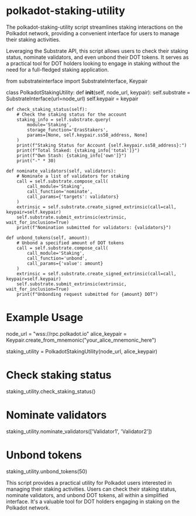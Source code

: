 # polkadot-staking-utility
The polkadot-staking-utility script streamlines staking interactions on the Polkadot network, providing a convenient interface for users to manage their staking activities.

Leveraging the Substrate API, this script allows users to check their staking status, nominate validators, and even unbond their DOT tokens. It serves as a practical tool for DOT holders looking to engage in staking without the need for a full-fledged staking application.

from substrateinterface import SubstrateInterface, Keypair

class PolkadotStakingUtility:
    def __init__(self, node_url, keypair):
        self.substrate = SubstrateInterface(url=node_url)
        self.keypair = keypair

    def check_staking_status(self):
        # Check the staking status for the account
        staking_info = self.substrate.query(
            module='Staking',
            storage_function='ErasStakers',
            params=[None, self.keypair.ss58_address, None]
        )
        print(f"Staking Status for Account {self.keypair.ss58_address}:")
        print(f"Total Staked: {staking_info['total']}")
        print(f"Own Stash: {staking_info['own']}")
        print("-" * 30)

    def nominate_validators(self, validators):
        # Nominate a list of validators for staking
        call = self.substrate.compose_call(
            call_module='Staking',
            call_function='nominate',
            call_params={'targets': validators}
        )
        extrinsic = self.substrate.create_signed_extrinsic(call=call, keypair=self.keypair)
        self.substrate.submit_extrinsic(extrinsic, wait_for_inclusion=True)
        print(f"Nomination submitted for validators: {validators}")

    def unbond_tokens(self, amount):
        # Unbond a specified amount of DOT tokens
        call = self.substrate.compose_call(
            call_module='Staking',
            call_function='unbond',
            call_params={'value': amount}
        )
        extrinsic = self.substrate.create_signed_extrinsic(call=call, keypair=self.keypair)
        self.substrate.submit_extrinsic(extrinsic, wait_for_inclusion=True)
        print(f"Unbonding request submitted for {amount} DOT")

# Example Usage
node_url = "wss://rpc.polkadot.io"
alice_keypair = Keypair.create_from_mnemonic("your_alice_mnemonic_here")

staking_utility = PolkadotStakingUtility(node_url, alice_keypair)

# Check staking status
staking_utility.check_staking_status()

# Nominate validators
staking_utility.nominate_validators(['Validator1', 'Validator2'])

# Unbond tokens
staking_utility.unbond_tokens(50)


This script provides a practical utility for Polkadot users interested in managing their staking activities. Users can check their staking status, nominate validators, and unbond DOT tokens, all within a simplified interface. It's a valuable tool for DOT holders engaging in staking on the Polkadot network.
